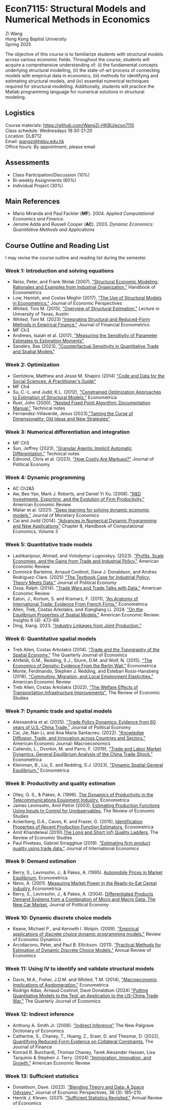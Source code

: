 # Econ7115: Structural Models and Numerical Methods in Economics
Zi Wang  
Hong Kong Baptist University  
Spring 2025

The objective of this course is to familiarize students with structural models across various economic fields. Throughout the course, students will acquire a comprehensive understanding of: (i) the fundamental concepts underlying structural modelling, (ii) the state-of-art process of connecting models with empirical data in economics, (iii) methods for identifying and estimating structural models, and (iv) essential numerical techniques required for structural modelling. Additionally, students will practice the Matlab programming language for numerical solutions in structural modeling.  

## Logistics
Course materials: https://github.com/WangZi-HKBU/econ7115  
Class schedule: Wednesdays 18:30-21:20  
Location: DLB712  
Email: wangzi@hkbu.edu.hk  
Office hours: By appointment, please email

## Assessments
- Class Participation/Discussion (10%)
- Bi-weekly Assignments (60%)
- Individual Project (30%)

## Main References
- Mario Miranda and Paul Fackler (**MF**). 2004. *Applied Computational Economics and Finance*. 
- Jerome Adda and Russell Cooper (**AC**). 2003. *Dynamic Economics: Quantitative Methods and Applications*

## Course Outline and Reading List
I may revise the course outline and reading list during the semester.  

### Week 1: Introduction and solving equations
- Reiss, Peter, and Frank Wolak (2007), ["Structural Economic Modeling: Rationales and Examples from Industrial Organization."](https://www.sciencedirect.com/science/article/abs/pii/S1573441207060643) Handbook of Econometrics
- Low, Hamish, and Costas Meghir (2017), ["The Use of Structural Models in Econometrics."](https://www.aeaweb.org/articles?id=10.1257/jep.31.2.33) Journal of Economic Perspectives
- Whited, Toni M. (2015), ["Overview of Structural Estimation."](http://toni.marginalq.com/discussions/Texas_Structural_Estimation_Lecture.pdf) Lecture in University of Texas, Austin
- Whited, Toni M. (2023) ["Integrating Structural and Reduced-Form Methods in Empirical Finance."](https://academic.oup.com/jfec/article-abstract/21/3/597/6833184?redirectedFrom=fulltext&login=false) Journal of Financial Econometrics
- MF Ch3
- Andrews, Isaiah et al. (2017), ["Measuring the Sensitivity of Parameter Estimates to Estimation Moments"](https://economics.mit.edu/sites/default/files/2023-06/sensitivity.pdf)
- Sanders, Bas (2023), ["Counterfactual Sensitivity in Quantitative Trade and Spatial Models"](https://arxiv.org/abs/2311.14032)

### Week 2: Optimization
- Gentzkow, Matthew and Jesse M. Shapiro (2014) ["Code and Data for the Social Sciences: A Practitioner's Guide"](https://web.stanford.edu/~gentzkow/research/CodeAndData.pdf)
- MF Ch4
- Su, C.-L. and Judd, K.L. (2012), ["Constrained Optimization Approaches to Estimation of Structural Models."](https://onlinelibrary.wiley.com/doi/abs/10.3982/ECTA7925) Econometrica
- Rust, John (2000), ["Nested Fixed Point Algorithm: Documentation Manual."](https://editorialexpress.com/jrust/nfxp.pdf) Technical notes
- Fernandez-Villaverde, Jesus (2023),["Taming the Curse of Dimensionality: Old Ideas and New Strategies"](https://www.sas.upenn.edu/~jesusfv/Taming_Slides.pdf)

### Week 3: Numerical differentiation and integration
- MF Ch5
- Sun, Jeffrey (2023), ["Granular Agents: Implicit Automatic Differentiation."](https://jeffreyesun.com/#working_papers) Technical notes
- Edmond, Chris et al. (2023), ["How Costly Are Markups?"](https://www.journals.uchicago.edu/doi/abs/10.1086/722986) Journal of Political Economy

### Week 4: Dynamic programming
- AC Ch2&5
- Aw, Bee Yan, Mark J. Roberts, and Daniel Yi Xu. (2008). ["R&D Investments, Exporting, and the Evolution of Firm Productivity."](https://www.jstor.org/stable/29730063) American Economic Review
- Maliar et al. (2021). ["Deep learning for solving dynamic economic models."](https://www.sciencedirect.com/science/article/pii/S0304393221000799) Journal of Monetary Economics
- Cai and Judd (2014). ["Advances in Numerical Dynamic Programming and New Applications"](https://kenjudd.org/wp-content/uploads/2021/11/2014-Advances-in-Numerical-Dynamic-Programming-and-New-Applications_Handbook-of-Computational-Economics.pdf) Chapter 8, Handbook of Computational Economics, Volume 3

### Week 5: Quantitative trade models
- Lashkaripour, Ahmad, and Volodymyr Lugovskyy. (2023). ["Profits, Scale Economies, and the Gains from Trade and Industrial Policy."](https://www.aeaweb.org/articles?id=10.1257/aer.20210419) American Economic Review
- Dominick Bartelme, Arnaud Costinot, Dave J. Donaldson, and Andres Rodriguez-Clare. (2025) ["The Textbook Case for Industrial Policy: Theory Meets Data."](https://dave-donaldson.com/wp-content/uploads/BCDR.pdf) Journal of Political Economy
- Ossa, Ralph. (2014). ["Trade Wars and Trade Talks with Data."](https://www.aeaweb.org/articles?id=10.1257/aer.104.12.4104) American Economic Review
- Eaton, J., Kortum, S. and Kramarz, F. (2011), ["An Anatomy of International Trade: Evidence From French Firms."](https://onlinelibrary.wiley.com/doi/abs/10.3982/ECTA8318) Econometrica
- Allen, Treb, Costas Arkolakis, and Xiangliang Li. 2024. ["On the Equilibrium Properties of Spatial Models."](https://www.aeaweb.org/articles?id=10.1257/aeri.20230495) American Economic Review: Insights 6 (4): 472–89.
- Ding, Xiang. 2023. ["Industry Linkages from Joint Production."](https://static1.squarespace.com/static/5e9274c4d3c3111d9a55f9b7/t/63caefd0de0103433ade7ebc/1674244050870/JointProduction_Ding.pdf)

### Week 6: Quantitative spatial models
- Treb Allen, Costas Arkolakis (2014). ["Trade and the Topography of the Spatial Economy."](https://academic.oup.com/qje/article-abstract/129/3/1085/1818077) The Quarterly Journal of Economics
- Ahlfeldt, G.M., Redding, S.J., Sturm, D.M. and Wolf, N. (2015), ["The Economics of Density: Evidence From the Berlin Wall."](https://onlinelibrary.wiley.com/doi/abs/10.3982/ECTA10876) Econometrica
- Monte, Ferdinando, Stephen J. Redding, and Esteban Rossi-Hansberg (2018), ["Commuting, Migration, and Local Employment Elasticities."](https://www.aeaweb.org/articles?id=10.1257/aer.20151507) American Economic Review
- Treb Allen, Costas Arkolakis (2022), ["The Welfare Effects of Transportation Infrastructure Improvements"](https://academic.oup.com/restud/article-abstract/89/6/2911/6519332), The Review of Economic Studies

### Week 7: Dynamic trade and spatial models
- Alessandria et al. (2025). ["Trade Policy Dynamics:  Evidence from 60 years of U.S.-China Trade."](https://drive.google.com/file/d/1qa0dZzcZC2dnE-ubTZV4btM8cQi4BqWI/view) Journal of Political Economy
- Cai, Jie, Nan Li, and Ana Maria Santacreu. (2022). ["Knowledge Diffusion, Trade, and Innovation across Countries and Sectors."](https://www.aeaweb.org/articles?id=10.1257/mac.20200084) American Economic Journal: Macroeconomics
- Caliendo, L., Dvorkin, M. and Parro, F. (2019), ["Trade and Labor Market Dynamics: General Equilibrium Analysis of the China Trade Shock."](https://onlinelibrary.wiley.com/doi/full/10.3982/ECTA13758) Econometrica
- Kleinman, B., Liu, E. and Redding, S.J. (2023), ["Dynamic Spatial General Equilibrium."](https://onlinelibrary.wiley.com/doi/full/10.3982/ECTA20273) Econometrica

### Week 8: Productivity and quality estimation
- Olley, G. S., & Pakes, A. (1996). [The Dynamics of Productivity in the Telecommunications Equipment Industry.](https://www.jstor.org/stable/2171831) Econometrica
- James Levinsohn, Amil Petrin (2003), [Estimating Production Functions Using Inputs to Control for Unobservables](https://academic.oup.com/restud/article-abstract/70/2/317/1586773), The Review of Economic Studies
- Ackerberg, D.A., Caves, K. and Frazer, G. (2015), [Identification Properties of Recent Production Function Estimators.](https://onlinelibrary.wiley.com/doi/pdf/10.3982/ECTA13408) Econometrica
- Amit Khandelwal (2010).[The Long and Short (of) Quality Ladders](https://academic.oup.com/restud/article-abstract/77/4/1450/1644448), The Review of Economic Studies
- Paul Piveteau, Gabriel Smagghue (2019). ["Estimating firm product quality using trade data."](https://www.sciencedirect.com/science/article/abs/pii/S0022199619300194) Journal of International Economics

### Week 9: Demand estimation
- Berry, S., Levinsohn, J., & Pakes, A. (1995). [Automobile Prices in Market Equilibrium.](https://www.jstor.org/stable/2171802) Econometrica
- Nevo, A. (2001). [Measuring Market Power in the Ready-to-Eat Cereal Industry.](https://onlinelibrary.wiley.com/doi/10.1111/1468-0262.00194) Econometrica
- Berry, S., Levinsohn, J., & Pakes, A. (2004). [Differentiated Products Demand Systems from a Combination of Micro and Macro Data: The New Car Market.](https://www.journals.uchicago.edu/doi/10.1086/379939) Journal of Political Economy

### Week 10: Dynamic discrete choice models
- Keane, Michael P., and Kenneth I. Wolpin. (2009). ["Empirical applications of discrete choice dynamic programming models."](https://www.sciencedirect.com/science/article/abs/pii/S1094202508000318) Review of Economic Dynamics
- Arcidiacono, Peter, and Paul B. Ellickson. (2011). ["Practical Methods for Estimation of Dynamic Discrete Choice Models."](https://www.annualreviews.org/content/journals/10.1146/annurev-economics-111809-125038) Annual Review of Economics

### Week 11: Using IV to identify and validate structural models
- Davis, M.A., Fisher, J.D.M. and Whited, T.M. (2014), ["Macroeconomic Implications of Agglomeration."](https://onlinelibrary.wiley.com/doi/pdf/10.3982/ECTA9029) Econometrica
- Rodrigo Adao, Arnaud Costinot, Dave Donaldson (2024) ["Putting Quantitative Models to the Test: an Application to the US-China Trade War."](https://dave-donaldson.com/wp-content/uploads/ACD.pdf) The Quarterly Journal of Economics

### Week 12: Indirect inference
- Anthony A. Smith Jr. (2008). ["Indirect Inference"](http://www.econ.yale.edu/smith/palgrave7.pdf) The New Palgrave Dictionary of Economics
- Catherine, S., Chaney, T., Huang, Z., Sraer, D. and Thesmar, D. (2022), [Quantifying Reduced-Form Evidence on Collateral Constraints.](https://onlinelibrary.wiley.com/doi/full/10.1111/jofi.13158) The Journal of Finance
- Konrad B. Burchardi, Thomas Chaney, Tarek Alexander Hassan, Lisa Tarquinio & Stephen J. Terry. (2024) ["Immigration, Innovation, and Growth."](https://www.nber.org/papers/w27075) American Economic Review

### Week 13: Sufficient statistics
- Donaldson, Dave. (2022). ["Blending Theory and Data: A Space Odyssey."](https://www.aeaweb.org/articles?id=10.1257/jep.36.3.185) Journal of Economic Perspectives, 36 (3): 185–210.
- Henrik J. Kleven. (2021). ["Sufficient Statistics Revisited."](https://www.annualreviews.org/content/journals/10.1146/annurev-economics-060220-023547) Annual Review of Economics
